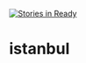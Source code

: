 [![Stories in Ready](https://badge.waffle.io/sokmeann/istanbul.png?label=ready&title=Ready)](https://waffle.io/sokmeann/istanbul)
# istanbul
